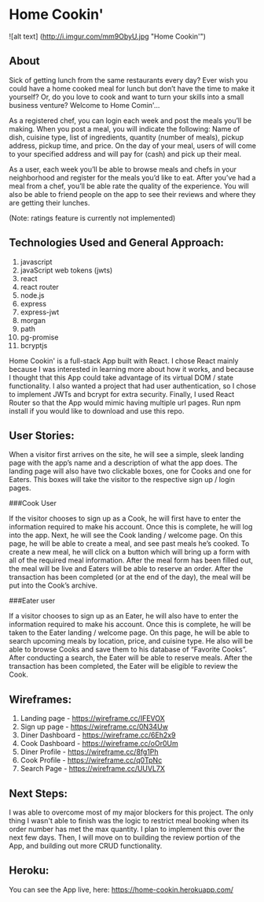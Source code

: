 # Home Cookin'

![alt text] (http://i.imgur.com/mm9ObyU.jpg "Home Cookin'")

## About

Sick of getting lunch from the same restaurants every day? Ever wish you could have a home cooked meal for lunch but don’t have the time to make it yourself? Or, do you love to cook and want to turn your skills into a small business venture? Welcome to Home Comin'...

As a registered chef, you can login each week and post the meals you’ll be making. When you post a meal, you will indicate the following: Name of dish, cuisine type, list of ingredients, quantity (number of meals), pickup address, pickup time, and price. On the day of your meal, users of will come to your specified address and will pay for (cash) and pick up their meal.

As a user, each week you’ll be able to browse meals and chefs in your neighborhood and register for the meals you’d like to eat. After you’ve had a meal from a chef, you’ll be able rate the quality of the experience. You will also be able to friend people on the app to see their reviews and where they are getting their lunches.

(Note: ratings feature is currently not implemented)

## Technologies Used and General Approach:

1. javascript
2. javaScript web tokens (jwts)
3. react
4. react router
5. node.js
6. express
7. express-jwt
8. morgan
9. path
10. pg-promise
11. bcryptjs

Home Cookin' is a full-stack App built with React. I chose React mainly because I was 
interested in learning more about how it works, and because I thought
that this App could take advantage of its virtual DOM / state functionality.
I also wanted a project that had user authentication, so I chose to implement
JWTs and bcrypt for extra security. Finally, I used React Router so that the App
would mimic having multiple url pages. Run npm install if you would like to download 
and use this repo.

## User Stories:

When a visitor first arrives on the site, he will see a simple, sleek landing page with the app’s name and a description of what the app does. The landing page will also have two clickable boxes, one for Cooks and one for Eaters. This boxes will take the visitor to the respective sign up / login pages.

###Cook User

If the visitor chooses to sign up as a Cook, he will first have to enter the information required to make his account. Once this is complete, he will log into the app. Next, he will see the Cook landing / welcome page. On this page, he will be able to create a meal, and see past meals he’s cooked. To create a new meal, he will click on a button which will bring up a form with all of the required meal information. After the meal form has been filled out, the meal will be live and Eaters will be able to reserve an order. After the transaction has been completed (or at the end of the day), the meal will be put into the Cook’s archive.

###Eater user

If a visitor chooses to sign up as an Eater, he will also have to enter the information required to make his account. Once this is complete, he will be taken to the Eater landing / welcome page. On this page, he will be able to search upcoming meals by location, price, and cuisine type. He also will be able to browse Cooks and save them to his database of “Favorite Cooks”. After conducting a search, the Eater will be able to reserve meals. After the transaction has been completed, the Eater will be eligible to review the Cook.

## Wireframes:

1. Landing page - https://wireframe.cc/IFEVOX
2. Sign up page - https://wireframe.cc/0N34Uw
3. Diner Dashboard - https://wireframe.cc/6Eh2x9
4. Cook Dashboard - https://wireframe.cc/oOr0Um
5. Diner Profile - https://wireframe.cc/8fg1Ph
6. Cook Profile - https://wireframe.cc/q0TpNc
7. Search Page - https://wireframe.cc/UUVL7X

## Next Steps:

I was able to overcome most of my major blockers for this project.
The only thing I wasn't able to finish was the logic to restrict
meal booking when its order number has met the max quantity. I plan
to implement this over the next few days. Then, I will move on to 
building the review portion of the App, and building out more CRUD
functionality.

## Heroku:

You can see the App live, here: https://home-cookin.herokuapp.com/

